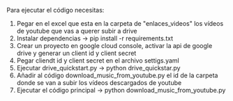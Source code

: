 Para ejecutar el código necesitas:

1. Pegar en el excel que esta en la carpeta de "enlaces_videos" los vídeos de youtube que vas a querer subir a drive
2. Instalar dependencias -> pip install -r requirements.txt
3. Crear un proyecto en google cloud console, activar la api de google drive y generar un client id y client secret
4. Pegar cliendt id y client secret en el archivo settigs.yaml
5. Ejecutar drive_quickstart.py -> python drive_quickstar.py
6. Añadir al código download_music_from_youtube.py el id de la carpeta donde se van a subir los vídeos descargados de youtube
7. Ejecutar el código principal -> python download_music_from_youtube.py
